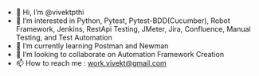 - 👋 Hi, I’m @vivektpthi
- 👀 I’m interested in Python, Pytest, Pytest-BDD(Cucumber), Robot Framework, Jenkins, RestApi Testing, JMeter, Jira, Confluence, Manual Testing, and Test Automation
- 🌱 I’m currently learning Postman and Newman
- 💞️ I’m looking to collaborate on Automation Framework Creation
- 📫 How to reach me : work.vivekt@gmail.com

<!---
TestnSolve/TestnSolve is a ✨ special ✨ repository because its `README.md` (this file) appears on your GitHub profile.
You can click the Preview link to take a look at your changes.
--->
